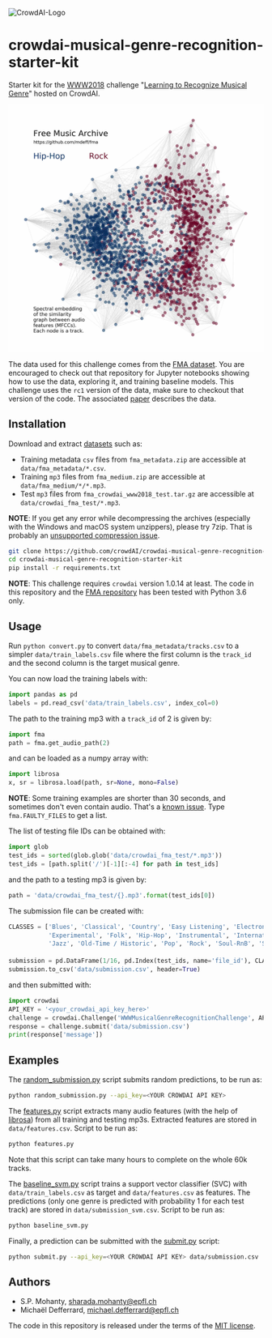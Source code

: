 ![CrowdAI-Logo](https://github.com/crowdAI/crowdai/raw/master/app/assets/images/misc/crowdai-logo-smile.svg?sanitize=true)
# crowdai-musical-genre-recognition-starter-kit

Starter kit for the [WWW2018] challenge "[Learning to Recognize Musical Genre][challenge]" hosted on CrowdAI.

[www2018]: https://www2018.thewebconf.org
[challenge]: https://www.crowdai.org/challenges/www-2018-challenge-learning-to-recognize-musical-genre

![FMA illustration](illustration.jpg)

The data used for this challenge comes from the [FMA dataset][fma_repo]. You
are encouraged to check out that repository for Jupyter notebooks showing how
to use the data, exploring it, and training baseline models. This challenge
uses the `rc1` version of the data, make sure to checkout that version of the
code. The associated [paper][fma_paper] describes the data.

[fma_repo]: https://github.com/mdeff/fma
[fma_paper]: https://arxiv.org/abs/1612.01840

## Installation

[datasets]: https://www.crowdai.org/challenges/www-2018-challenge-learning-to-recognize-musical-genre/dataset_files

Download and extract [datasets] such as:
* Training metadata `csv` files from `fma_metadata.zip` are accessible at `data/fma_metadata/*.csv`.
* Training `mp3` files from `fma_medium.zip` are accessible at `data/fma_medium/*/*.mp3`.
* Test `mp3` files from `fma_crowdai_www2018_test.tar.gz` are accessible at `data/crowdai_fma_test/*.mp3`.

**NOTE**: If you get any error while decompressing the archives (especially
with the Windows and macOS system unzippers), please try 7zip. That is probably
an [unsupported compression issue](https://github.com/mdeff/fma/issues/5).

```sh
git clone https://github.com/crowdAI/crowdai-musical-genre-recognition-starter-kit
cd crowdai-musical-genre-recognition-starter-kit
pip install -r requirements.txt
```

**NOTE**: This challenge requires `crowdai` version 1.0.14 at least.
The code in this repository and the [FMA repository][fma_repo] has been tested with Python 3.6 only.

## Usage

Run `python convert.py` to convert `data/fma_metadata/tracks.csv` to a simpler
`data/train_labels.csv` file where the first column is the `track_id` and the
second column is the target musical genre.

You can now load the training labels with:
```python
import pandas as pd
labels = pd.read_csv('data/train_labels.csv', index_col=0)
```

The path to the training mp3 with a `track_id` of 2 is given by:
```python
import fma
path = fma.get_audio_path(2)
```
and can be loaded as a numpy array with:
```python
import librosa
x, sr = librosa.load(path, sr=None, mono=False)
```

**NOTE**: Some training examples are shorter than 30 seconds, and sometimes
don't even contain audio.
That's a [known issue](https://github.com/mdeff/fma/issues/8).
Type `fma.FAULTY_FILES` to get a list.

The list of testing file IDs can be obtained with:
```python
import glob
test_ids = sorted(glob.glob('data/crowdai_fma_test/*.mp3'))
test_ids = [path.split('/')[-1][:-4] for path in test_ids]
```
and the path to a testing mp3 is given by:
```python
path = 'data/crowdai_fma_test/{}.mp3'.format(test_ids[0])
```

The submission file can be created with:
```python
CLASSES = ['Blues', 'Classical', 'Country', 'Easy Listening', 'Electronic',
           'Experimental', 'Folk', 'Hip-Hop', 'Instrumental', 'International',
           'Jazz', 'Old-Time / Historic', 'Pop', 'Rock', 'Soul-RnB', 'Spoken']

submission = pd.DataFrame(1/16, pd.Index(test_ids, name='file_id'), CLASSES)
submission.to_csv('data/submission.csv', header=True)
```
and then submitted with:
```python
import crowdai
API_KEY = '<your_crowdai_api_key_here>'
challenge = crowdai.Challenge('WWWMusicalGenreRecognitionChallenge', API_KEY)
response = challenge.submit('data/submission.csv')
print(response['message'])
```

## Examples

The [random_submission.py](random_submission.py) script submits random
predictions, to be run as:
```sh
python random_submission.py --api_key=<YOUR CROWDAI API KEY>
```

The [features.py](features.py) script extracts many audio features (with the
help of [librosa]) from all training and testing mp3s. Extracted features are
stored in `data/features.csv`. Script to be run as:
```sh
python features.py
```
Note that this script can take many hours to complete on the whole 60k tracks.

The [baseline_svm.py](baseline_svm.py) script trains a support vector
classifier (SVC) with `data/train_labels.csv` as target and `data/features.csv`
as features. The predictions (only one genre is predicted with probability 1
for each test track) are stored in `data/submission_svm.csv`. Script to be run
as:
```sh
python baseline_svm.py
```

Finally, a prediction can be submitted with the [submit.py](submit.py) script:
```sh
python submit.py --api_key=<YOUR CROWDAI API KEY> data/submission.csv
```

[librosa]: https://github.com/librosa/librosa

## Authors

* S.P. Mohanty, <sharada.mohanty@epfl.ch>
* Michaël Defferrard, <michael.defferrard@epfl.ch>

The code in this repository is released under the terms of the
[MIT license](LICENSE.txt).
